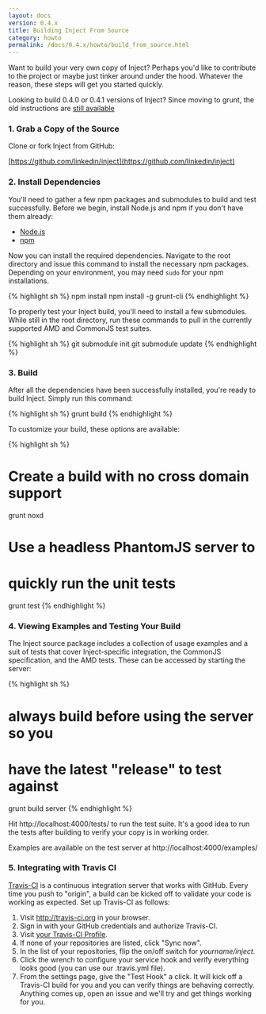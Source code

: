 ```yaml
---
layout: docs
version: 0.4.x
title: Building Inject From Source
category: howto
permalink: /docs/0.4.x/howto/build_from_source.html
---
```


Want to build your very own copy of Inject? Perhaps you'd like to contribute to the project or maybe just tinker around under the hood. Whatever the reason, these steps will get you started quickly.

Looking to build 0.4.0 or 0.4.1 versions of Inject? Since moving to grunt, the old instructions are [still available](/docs/0.4.1_0.4.2/howto/build_from_source.html)


### 1. Grab a Copy of the Source

Clone or fork Inject from GitHub:

[https://github.com/linkedin/inject](https://github.com/linkedin/inject)


### 2. Install Dependencies

You'll need to gather a few npm packages and submodules to build and test successfully. Before we begin, install Node.js and npm if you don't have them already:

* [Node.js](http://nodejs.org/)
* [npm](http://npmjs.org/)

Now you can install the required dependencies. Navigate to the root directory and issue this command to install the necessary npm packages. Depending on your environment, you may need `sudo` for your npm installations.

{% highlight sh %}
npm install
npm install -g grunt-cli
{% endhighlight %}

To properly test your Inject build, you'll need to install a few submodules. While still in the root directory, run these commands to pull in the currently supported AMD and CommonJS test suites.

{% highlight sh %}
git submodule init
git submodule update
{% endhighlight %}


### 3. Build

After all the dependencies have been successfully installed, you're ready to build Inject. Simply run this command:

{% highlight sh %}
grunt build
{% endhighlight %}

To customize your build, these options are available:

{% highlight sh %}
# Create a build with no cross domain support
grunt noxd

# Use a headless PhantomJS server to
# quickly run the unit tests
grunt test
{% endhighlight %}


### 4. Viewing Examples and Testing Your Build

The Inject source package includes a collection of usage examples and a suit of tests that cover Inject-specific integration, the CommonJS specification, and the AMD tests. These can be accessed by starting the server:

{% highlight sh %}
# always build before using the server so you
# have the latest "release" to test against
grunt build server
{% endhighlight %}

Hit http://localhost:4000/tests/ to run the test suite. It's a good idea to run the tests after building to verify your copy is in working order.

Examples are available on the test server at http://localhost:4000/examples/


### 5. Integrating with Travis CI

[Travis-CI](http://travis-ci.org) is a continuous integration server that works with GitHub. Every time you push to "origin", a build can be kicked off to validate your code is working as expected. Set up Travis-CI as follows:

1. Visit http://travis-ci.org in your browser.
2. Sign in with your GitHub credentials and authorize Travis-CI.
3. Visit [your Travis-CI Profile](http://travis-ci.org/profile).
4. If none of your repositories are listed, click "Sync now".
5. In the list of your repositories, flip the on/off switch for *yourname/inject*.
6. Click the wrench to configure your service hook and verify everything looks good (you can use our .travis.yml file).
7. From the settings page, give the "Test Hook" a click. It will kick off a Travis-CI build for you and you can verify things are behaving correctly. Anything comes up, open an issue and we'll try and get things working for you.